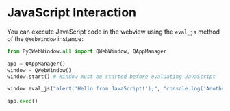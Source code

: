 # JavaScript Interaction

You can execute JavaScript code in the webview using the `eval_js` method of the `QWebWindow` instance:

```python
from PyQWebWindow.all import QWebWindow, QAppManager

app = QAppManager()
window = QWebWindow()
window.start() # Window must be started before evaluating JavaScript

window.eval_js("alert('Hello from JavaScript!');", "console.log('Another script');")

app.exec()
